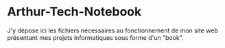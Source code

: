 # Arthur-Tech-Notebook
J'y dépose ici les fichiers nécessaires au fonctionnement de mon site web présentant mes projets informatiques sous forme d'un "book". 

